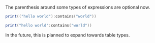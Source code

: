 The parenthesis around some types of expressions are optional now.
```lua showLineNumbers title="Gross Way"
print(("hello world"):contains("world"))
```
```lua showLineNumbers title="Clean Way"
print("hello world":contains("world"))
```
In the future, this is planned to expand towards table types.